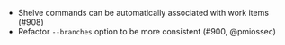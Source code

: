 * Shelve commands can be automatically associated with work items (#908)
* Refactor `--branches` option to be more consistent (#900, @pmiossec)
